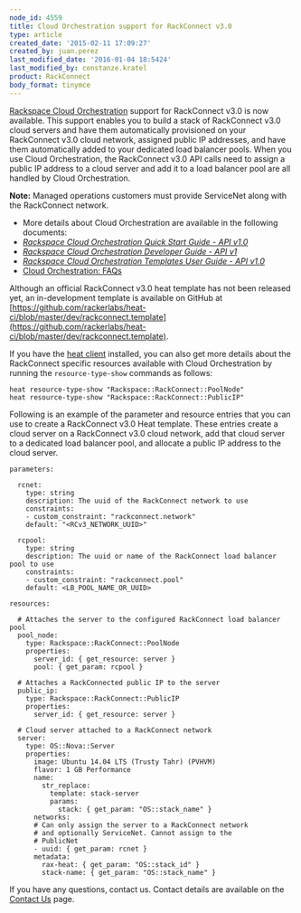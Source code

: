 ```yaml
---
node_id: 4559
title: Cloud Orchestration support for RackConnect v3.0
type: article
created_date: '2015-02-11 17:09:27'
created_by: juan.perez
last_modified_date: '2016-01-04 18:5424'
last_modified_by: constanze.kratel
product: RackConnect
body_format: tinymce
---
```


[Rackspace Cloud
Orchestration](http://www.rackspace.com/blog/cloud-orchestration-automating-deployments-of-full-stack-configurations/)
support for RackConnect v3.0 is now available. This support enables you
to build a stack of RackConnect v3.0 cloud servers and have them
automatically provisioned on your RackConnect v3.0 cloud network,
assigned public IP addresses, and have them automatically added to your
dedicated load balancer pools. When you use Cloud Orchestration, the
RackConnect v3.0 API calls need to assign a public IP address to a cloud
server and add it to a load balancer pool are all handled by Cloud
Orchestration.

**Note:** Managed operations customers must provide ServiceNet along
with the RackConnect network.

-   More details about Cloud Orchestration are available in the
    following documents:
-   *[Rackspace Cloud Orchestration Quick Start Guide  - API
    v1.0](https://developer.rackspace.com/docs/orchestration/getting-started/)*
-   *[Rackspace Cloud Orchestration Developer Guide  - API
    v1](https://developer.rackspace.com/docs/cloud-orchestration/v1/developer-guide/)*
-   *[Rackspace Cloud Orchestration Templates User Guide  - API
    v1.0](https://developer.rackspace.com/docs/user-guides/orchestration/)*
-   [Cloud Orchestration:
    FAQs](http://www.rackspace.com/knowledge_center/product-faq/cloud-orchestration)

Although an official RackConnect v3.0 heat template has not been
released yet, an in-development template is available on GitHub at
[https://github.com/rackerlabs/heat-ci/blob/master/dev/rackconnect.template](https://github.com/rackerlabs/heat-ci/blob/master/dev/rackconnect.template).

If you have the [heat
client](https://developer.rackspace.com/docs/cloud-orchestration/v1/developer-guide/#using-the-heat-client)
installed, you can also get more details about the RackConnect specific
resources available with Cloud Orchestration by running the
`resource-type-show` commands as follows:

    heat resource-type-show "Rackspace::RackConnect::PoolNode"
    heat resource-type-show "Rackspace::RackConnect::PublicIP"

Following is an example of the parameter and resource entries that you
can use to create a RackConnect v3.0 Heat template. These entries create
a cloud server on a RackConnect v3.0 cloud network, add that cloud
server to a dedicated load balancer pool, and allocate a public IP
address to the cloud server.

    parameters:

      rcnet:
        type: string
        description: The uuid of the RackConnect network to use
        constraints:
        - custom_constraint: "rackconnect.network"
        default: "<RCv3_NETWORK_UUID>"

      rcpool:
        type: string
        description: The uuid or name of the RackConnect load balancer pool to use
        constraints:
        - custom_constraint: "rackconnect.pool"
        default: <LB_POOL_NAME_OR_UUID>

    resources:

      # Attaches the server to the configured RackConnect load balancer pool
      pool_node:
        type: Rackspace::RackConnect::PoolNode
        properties:
          server_id: { get_resource: server }
          pool: { get_param: rcpool }

      # Attaches a RackConnected public IP to the server
      public_ip:
        type: Rackspace::RackConnect::PublicIP
        properties:
          server_id: { get_resource: server }

      # Cloud server attached to a RackConnect network
      server:
        type: OS::Nova::Server
        properties:
          image: Ubuntu 14.04 LTS (Trusty Tahr) (PVHVM)
          flavor: 1 GB Performance
          name:
            str_replace:
              template: stack-server
              params:
                stack: { get_param: "OS::stack_name" }
          networks:
          # Can only assign the server to a RackConnect network
          # and optionally ServiceNet. Cannot assign to the
          # PublicNet
          - uuid: { get_param: rcnet }
          metadata:
            rax-heat: { get_param: "OS::stack_id" }
            stack-name: { get_param: "OS::stack_name" }

 

If you have any questions, contact us.  Contact details are available on
the [Contact Us](http://www.rackspace.com/knowledge_center/support)
page.

